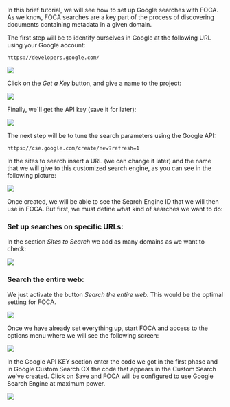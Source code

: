 In this brief tutorial, we will see how to set up Google searches with FOCA. As we know, FOCA searches are a key part of the process of discovering documents containing metadata in a given domain.

The first step will be to identify ourselves in Google at the following URL using your Google account:

`https://developers.google.com/`

![](https://user-images.githubusercontent.com/2765830/73530425-c13b1500-4418-11ea-8aec-11f9c1c78b04.png)

Click on the _Get a Key_ button, and give a name to the project:

![](https://user-images.githubusercontent.com/2765830/73530465-d4e67b80-4418-11ea-8809-a84c1a5284c1.png)

Finally, we´ll get the API key (save it for later):

![](https://user-images.githubusercontent.com/2765830/73530473-d9129900-4418-11ea-9e5c-84a7ab6d1e84.png)

The next step will be to tune the search parameters using the Google API:

`https://cse.google.com/create/new?refresh=1`

In the sites to search insert a URL (we can change it later) and the name that we will give to this customized search engine, as you can see in the following picture:

![](https://user-images.githubusercontent.com/2765830/73530493-e4fe5b00-4418-11ea-9575-7e10d67e603d.png)

Once created, we will be able to see the Search Engine ID that we will then use in FOCA. But first, we must define what kind of searches we want to do:

### Set up searches on specific URLs:
In the section _Sites to Search_ we add as many domains as we want to check:

![](https://user-images.githubusercontent.com/2765830/73530502-e92a7880-4418-11ea-8763-d9d20c9d97de.png)

### Search the entire web:

We just activate the button _Search the entire web_. 
This would be the optimal setting for FOCA.

![](https://user-images.githubusercontent.com/2765830/73530507-eaf43c00-4418-11ea-8dcd-4ea8b58737a6.png)

Once we have already set everything up, start FOCA and access to the options menu where we will see the following screen:

![](https://user-images.githubusercontent.com/2765830/73530513-ec256900-4418-11ea-84e3-6465a68ba864.png)

In the Google API KEY section enter the code we got in the first phase and in Google Custom Search CX the code that appears in the Custom Search we've created. Click on Save and FOCA will be configured to use Google Search Engine at maximum power.

![](https://user-images.githubusercontent.com/2765830/73530517-edef2c80-4418-11ea-868a-5305a8af983f.png)



